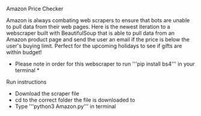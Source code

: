 Amazon Price Checker

Amazon is always combating web scrapers to ensure that bots are unable to pull data from their web pages. Here is the newest iteration to a webscraper built with BeautifulSoup that is able to pull data from an Amazon product page and send the user an email if the price is below the user's buying limit. Perfect for the upcoming holidays to see if gifts are within budget!

* Please note in order for this webscraper to run '''pip install bs4''' in your terminal * 

Run instructions
- Download the scraper file
- cd to the correct folder the file is downloaded to
- Type '''python3 Amazon.py''' in terminal
